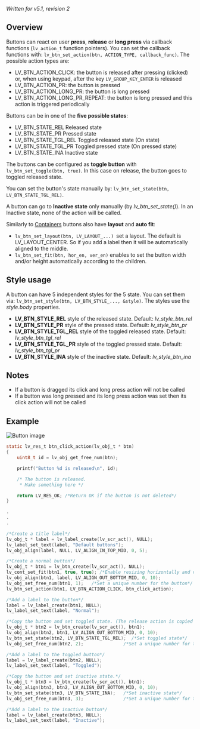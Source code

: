 _Written for v5.1, revision 2_

## Overview

Buttons can react on user **press**, **release** or **long press** via callback functions (`lv_action_t` function pointers). You can set the callback functions with: `lv_btn_set_action(btn, ACTION_TYPE, callback_func)`. The possible action types are:

- LV_BTN_ACTION_CLICK: the button is released after pressing (clicked) or, when using keypad, after the key `LV_GROUP_KEY_ENTER` is released
- LV_BTN_ACTION_PR: the button is pressed
- LV_BTN_ACTION_LONG_PR: the button is long pressed
- LV_BTN_ACTION_LONG_PR_REPEAT: the button is long pressed and this action is triggered periodically

Buttons can be in one of the **five possible states**:

- LV_BTN_STATE_REL Released state
- LV_BTN_STATE_PR Pressed state
- LV_BTN_STATE_TGL_REL Toggled released state (On state)
- LV_BTN_STATE_TGL_PR Toggled pressed state (On pressed state)
- LV_BTN_STATE_INA Inactive state

The buttons can be configured as **toggle button** with `lv_btn_set_toggle(btn, true)`. In this case on release, the button goes to toggled released state.

You can set the button's state manually by: `lv_btn_set_state(btn, LV_BTN_STATE_TGL_REL)`.

A button can go to **Inactive state** only manually (by _lv_btn_set_state()_). In an Inactive state, none of the action will be called.  

Similarly to [Containers](https://github.com/littlevgl/lvgl/wiki/Container) buttons also have **layout** and **auto fit**:

- `lv_btn_set_layout(btn, LV_LAYOUT_...) `set a layout. The default is LV_LAYOUT_CENTER. So if you add a label then it will be automatically aligned to the middle.
- `lv_btn_set_fit(btn, hor_en, ver_en)` enables to set the button width and/or height automatically according to the children.

## Style usage

A button can have 5 independent styles for the 5 state. You can set them via: `lv_btn_set_style(btn, LV_BTN_STYLE_..., &style)`. The styles use the _style.body_ properties.

- **LV_BTN_STYLE_REL** style of the released state. Default: _lv_style_btn_rel_
- **LV_BTN_STYLE_PR** style of the pressed state. Default: _lv_style_btn_pr_
- **LV_BTN_STYLE_TGL_REL** style of the toggled released state. Default: _lv_style_btn_tgl_rel_
- **LV_BTN_STYLE_TGL_PR** style of the toggled pressed state. Default: _lv_style_btn_tgl_pr_
- **LV_BTN_STYLE_INA** style of the inactive state. Default: _lv_style_btn_ina_

## Notes

- If a button is dragged its click and long press action will not be called
- If a button was long pressed and its long press action was set then its click action will not be called

## Example
![Button image](https://raw.githubusercontent.com/wiki/littlevgl/lvgl/img/button-lv_btn.png)
```c
static lv_res_t btn_click_action(lv_obj_t * btn)
{
    uint8_t id = lv_obj_get_free_num(btn);

    printf("Button %d is released\n", id);

    /* The button is released.
     * Make something here */

    return LV_RES_OK; /*Return OK if the button is not deleted*/
}

.
.
.

/*Create a title label*/
lv_obj_t * label = lv_label_create(lv_scr_act(), NULL);
lv_label_set_text(label, "Default buttons");
lv_obj_align(label, NULL, LV_ALIGN_IN_TOP_MID, 0, 5);

/*Create a normal button*/
lv_obj_t * btn1 = lv_btn_create(lv_scr_act(), NULL);
lv_cont_set_fit(btn1, true, true); /*Enable resizing horizontally and vertically*/
lv_obj_align(btn1, label, LV_ALIGN_OUT_BOTTOM_MID, 0, 10);
lv_obj_set_free_num(btn1, 1);   /*Set a unique number for the button*/
lv_btn_set_action(btn1, LV_BTN_ACTION_CLICK, btn_click_action);

/*Add a label to the button*/
label = lv_label_create(btn1, NULL);
lv_label_set_text(label, "Normal");

/*Copy the button and set toggled state. (The release action is copied too)*/
lv_obj_t * btn2 = lv_btn_create(lv_scr_act(), btn1);
lv_obj_align(btn2, btn1, LV_ALIGN_OUT_BOTTOM_MID, 0, 10);
lv_btn_set_state(btn2, LV_BTN_STATE_TGL_REL);  /*Set toggled state*/
lv_obj_set_free_num(btn2, 2);               /*Set a unique number for the button*/

/*Add a label to the toggled button*/
label = lv_label_create(btn2, NULL);
lv_label_set_text(label, "Toggled");

/*Copy the button and set inactive state.*/
lv_obj_t * btn3 = lv_btn_create(lv_scr_act(), btn1);
lv_obj_align(btn3, btn2, LV_ALIGN_OUT_BOTTOM_MID, 0, 10);
lv_btn_set_state(btn3, LV_BTN_STATE_INA);   /*Set inactive state*/
lv_obj_set_free_num(btn3, 3);               /*Set a unique number for the button*/

/*Add a label to the inactive button*/
label = lv_label_create(btn3, NULL);
lv_label_set_text(label, "Inactive");
```